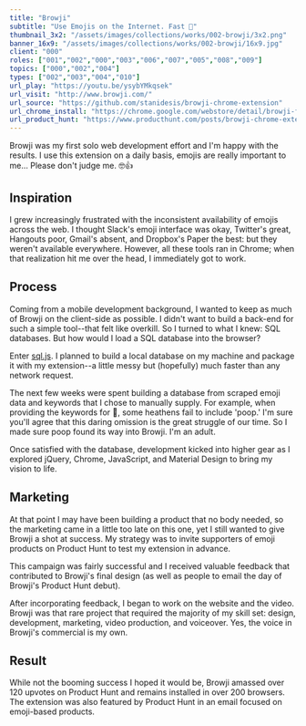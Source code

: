 ```yaml
---
title: "Browji"
subtitle: "Use Emojis on the Internet. Fast 🏁"
thumbnail_3x2: "/assets/images/collections/works/002-browji/3x2.png"
banner_16x9: "/assets/images/collections/works/002-browji/16x9.jpg"
client: "000"
roles: ["001","002","000","003","006","007","005","008","009"]
topics: ["000","002","004"]
types: ["002","003","004","010"]
url_play: "https://youtu.be/ysybYMkqsek"
url_visit: "http://www.browji.com/"
url_source: "https://github.com/stanidesis/browji-chrome-extension"
url_chrome_install: "https://chrome.google.com/webstore/detail/browji-find-copy-and-past/mifjkgpdjmpdkcdehnofdglmigaldenh?hl=en"
url_product_hunt: "https://www.producthunt.com/posts/browji-chrome-extension"
---
```

Browji was my first solo web development effort and I'm happy with the results. I use this extension on a daily basis, emojis are really important to me... Please don't judge me. 🤓👍

## Inspiration

I grew increasingly frustrated with the inconsistent availability of emojis across the web. I thought Slack's emoji interface was okay, Twitter's great, Hangouts poor, Gmail's absent, and Dropbox's Paper the best: but they weren't available everywhere. However, all these tools ran in Chrome; when that realization hit me over the head, I immediately got to work.

## Process

Coming from a mobile development background, I wanted to keep as much of Browji on the client-side as possible. I didn't want to build a back-end for such a simple tool--that felt like overkill. So I turned to what I knew: SQL databases. But how would I load a SQL database into the browser?

Enter [sql.js](https://github.com/kripken/sql.js). I planned to build a local database on my machine and package it with my extension--a little messy but (hopefully) much faster than any network request.

The next few weeks were spent building a database from scraped emoji data and keywords that I chose to manually supply. For example, when providing the keywords for 💩, some heathens fail to include 'poop.' I'm sure you'll agree that this daring omission is the great struggle of our time. So I made sure poop found its way into Browji. I'm an adult.

Once satisfied with the database, development kicked into higher gear as I explored jQuery, Chrome, JavaScript, and Material Design to bring my vision to life.

## Marketing

At that point I may have been building a product that no body needed, so the marketing came in a little too late on this one, yet I still wanted to give Browji a shot at success. My strategy was to invite supporters of emoji products on Product Hunt to test my extension in advance.

This campaign was fairly successful and I received valuable feedback that contributed to Browji's final design (as well as people to email the day of Browji's Product Hunt debut).

After incorporating feedback, I began to work on the website and the video. Browji was that rare project that required the majority of my skill set: design, development, marketing, video production, and voiceover. Yes, the voice in Browji's commercial is my own.

## Result

While not the booming success I hoped it would be, Browji amassed over 120 upvotes on Product Hunt and remains installed in over 200 browsers. The extension was also featured by Product Hunt in an email focused on emoji-based products.
